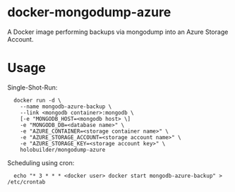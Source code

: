 # docker-mongodump-azure
A Docker image performing backups via mongodump into an Azure Storage Account.

# Usage
Single-Shot-Run:
```
  docker run -d \
    --name mongodb-azure-backup \
    --link <mongodb container>:mongodb \
    [-e "MONGODB_HOST=<mongodb host> \]
    -e "MONGODB_DB=<database name>" \
    -e "AZURE_CONTAINER=<storage container name>" \
    -e "AZURE_STORAGE_ACCOUNT=<storage account name>" \
    -e "AZURE_STORAGE_KEY=<storage account key>" \
    holobuilder/mongodump-azure
```

Scheduling using cron:
```
  echo "* 3 * * * <docker user> docker start mongodb-azure-backup" > /etc/crontab
```